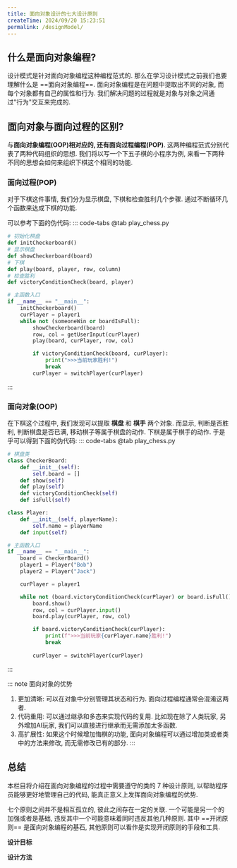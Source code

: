 ```yaml
---
title: 面向对象设计的七大设计原则
createTime: 2024/09/20 15:23:51
permalink: /designModel/
---
```

## 什么是面向对象编程?
设计模式是针对面向对象编程这种编程范式的. 那么在学习设计模式之前我们也要理解什么是 ==面向对象编程==. 面向对象编程是在问题中提取出不同的对象, 而每个对象都有自己的属性和行为. 我们解决问题的过程就是对象与对象之间通过"行为"交互来完成的.

## 面向对象与面向过程的区别?
与**面向对象编程(OOP)**相对应的, 还有**面向过程编程(POP)**. 这两种编程范式分别代表了两种代码组织的思想. 我们将以写一个下五子棋的小程序为例, 来看一下两种不同的思想会如何来组织下棋这个相同的功能.

### 面向过程(POP)
对于下棋这件事情, 我们分为显示棋盘, 下棋和检查胜利几个步骤. 通过不断循环几个函数来达成下棋的功能. 

可以参考下面的伪代码:
::: code-tabs
@tab play_chess.py
``` python
# 初始化棋盘
def initCheckerboard()
# 显示棋盘
def showCheckerboard(board)
# 下棋
def play(board, player, row, column)
# 检查胜利
def victoryConditionCheck(board, player)

# 主函数入口
if __name__ == "__main__":
    initCheckerboard()
    curPlayer = player1
    while not (someoneWin or boardIsFull):
        showCheckerboard(board)
        row, col = getUserInput(curPlayer)
        play(board, curPlayer, row, col)

        if victoryConditionCheck(board, curPlayer):
            print(">>>当前玩家胜利!")
            break
        curPlayer = switchPlayer(curPlayer)
```
:::

### 面向对象(OOP)
在下棋这个过程中, 我们发现可以提取 **棋盘** 和 **棋手** 两个对象. 而显示, 判断是否胜利, 判断棋盘是否已满, 移动棋子等属于棋盘的动作. 下棋是属于棋手的动作. 于是乎可以得到下面的伪代码:
::: code-tabs
@tab play_chess.py
```python
# 棋盘类
class CheckerBoard:
    def __init__(self):
        self.board = []
    def show(self)
    def play(self)
    def victoryConditionCheck(self)
    def isFull(self)

class Player:
    def __init__(self, playerName):
        self.name = playerName
    def input(self)

# 主函数入口
if __name__ == "__main__":
    board = CheckerBoard()
    player1 = Player("Bob")
    player2 = Player("Jack")

    curPlayer = player1

    while not (board.victoryConditionCheck(curPlayer) or board.isFull()):
        board.show()
        row, col = curPlayer.input()
        board.play(curPlayer, row, col)

        if board.victoryConditionCheck(curPlayer):
            print(f">>>当前玩家{curPlayer.name}胜利!")
            break
        
        curPlayer = switchPlayer(curPlayer)
```
:::

::: note 面向对象的优势
1. 更加清晰: 可以在对象中分别管理其状态和行为. 面向过程编程通常会混淆这两者.
2. 代码重用: 可以通过继承和多态来实现代码的复用. 比如现在除了人类玩家, 另外增加AI玩家, 我们可以直接进行继承而无需添加太多函数.
3. 高扩展性: 如果这个时候增加悔棋的功能, 面向对象编程可以通过增加类或者类中的方法来修改, 而无需修改已有的部分.
:::

## 总结
本栏目将介绍在面向对象编程的过程中需要遵守的类的 7 种设计原则, 以帮助程序员能够更好地管理自己的代码, 能真正意义上发挥面向对象编程的优势.

七个原则之间并不是相互孤立的, 彼此之间存在一定的关联. 一个可能是另一个的加强或者是基础, 违反其中一个可能意味着同时违反其他几种原则. 其中 ==开闭原则== 是面向对象编程的基石, 其他原则可以看作是实现开闭原则的手段和工具.

**设计目标**
<CardGrid>
  <LinkCard title="开闭原则" href="/designModel/4fb4t8ws/" />
  <LinkCard title="里氏替换原则" href="/designModel/0tdqgfh1/" />
  <LinkCard title="迪米特原则" href="/designModel/r18tx5ar/" />
</CardGrid>

**设计方法**
<CardGrid>
  <LinkCard title="单一职责原则" href="/designModel/agkqzc4e/" />
  <LinkCard title="接口隔离原则" href="/designModel/m4watttg/" />
  <LinkCard title="依赖倒置原则" href="/designModel/hp4bylot/" />
  <LinkCard title="组合复用原则" href="/article/vuqkixk6/" />
</CardGrid>

